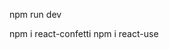 <!-- Start Project -->
npm run dev

<!-- Package that download -->
npm i react-confetti
npm i react-use